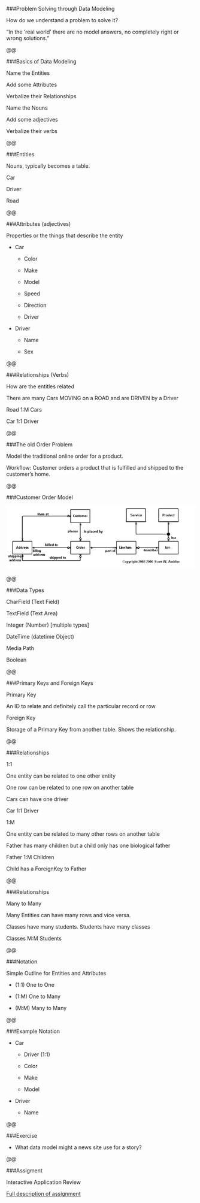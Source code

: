 ###Problem Solving through Data Modeling

How do we understand a problem to solve it?

“In the ‘real world’ there are no model answers, no completely right or wrong solutions.”

@@

###Basics of Data Modeling

Name the Entities

Add some Attributes

Verbalize their Relationships

Name the Nouns

Add some adjectives

Verbalize their verbs

@@

###Entities

Nouns, typically becomes a table.

Car

Driver

Road

@@

###Attributes (adjectives)

Properties or the things that describe the entity

* Car

    * Color

    * Make

    * Model

    * Speed

    * Direction

    * Driver

* Driver

    * Name

    * Sex

@@

###Relationships (Verbs)

How are the entitles related

There are many Cars MOVING on a ROAD and are DRIVEN by a Driver

Road 1:M Cars

Car 1:1 Driver

@@

###The old Order Problem

Model the traditional online order for a product.

Workflow: Customer orders a product that is fulfilled and shipped to the customer’s home.

@@

###Customer Order Model

![](images/image1.png)

@@

###Data Types

CharField (Text Field)

TextField (Text Area)

Integer (Number) [multiple types]

DateTime (datetime Object)

Media Path

Boolean

@@

###Primary Keys and Foreign Keys

Primary Key

An ID to relate and definitely call the particular record or row

Foreign Key

Storage of a Primary Key from another table. Shows the relationship.

@@

###Relationships

1:1

One entity can be related to one other entity

One row can be related to one row on another table

Cars can have one driver

Car 1:1 Driver

1:M

One entity can be related to many other rows on another table

Father has many children but a child only has one biological father

Father 1:M Children

Child has a ForeignKey to Father

@@

###Relationships

Many to Many

Many Entities can have many rows and vice versa.

Classes have many students. Students have many classes

Classes M:M Students

@@

###Notation

Simple Outline for Entities and Attributes

* (1:1) One to One

* (1:M) One to Many

* (M:M) Many to Many

@@

###Example Notation

* Car
    * Driver (1:1)

    * Color

    * Make

    * Model

* Driver

    * Name

@@

###Exercise

* What data model might a news site use for a story?

@@

###Assigment

Interactive Application Review

[Full description of assignment](https://gist.githubusercontent.com/calebsmith/1fed705e1334816dc563/raw/fa309a5dbf432c484aa96a54356b23170698c3f9/gistfile1.txt)
